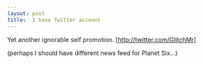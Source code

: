 ```yaml
---
layout: post
title:  I have Twitter account
---
```

Yet another ignorable self promotion. [http://twitter.com/GlitchMr]

(perhaps I should have different news feed for Planet Six...)

[http://twitter.com/GlitchMr]: http://twitter.com/GlitchMr "Twitter: GlitchMr"
